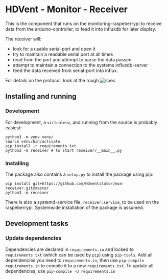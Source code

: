 # HDVent - Monitor - Receiver
This is the component that runs on the monitoring-raspeberrypi to receive data
from the arduino-controller, to feed it into influxdb for later display.

The receiver will:
* look for a usable serial port and open it
* try to maintain a readable serial port at all times
* read from the port and attempt to parse the data passed
* attempt to maintain a connection to the systems influxdb-server
* feed the data received from serial-port into influx.

For details on the protocol, look at the rough ![spec](https://github.com/HDventilator/mon-protocol/).

## Installing and running

### Development
For development, a `virtualenv`, and running from the source is probably easiest:
```
python3 -m venv venv/
source venv/bin/activate
pip install -r requirements.txt
python3 -m receiver # to start receiver/__main__.py
```

### Installing
The package also contains a `setup.py` to install the package using pip:
```
pip install git+https://github.com/HDventilator/mon-receiver.git@master
python3 -m receiver
```
There is also a systemd-service file, `receiver.service`, to be used on the raspeberrypi. Systemwide installation of the package is assumed.

## Development tasks
### Update dependencies
Dependencies are declared in `requirements.in` and locked to `requirements.txt` (which can be used by `pip`) using `pip-tools`. Add all dependencies you need to `requirements.in`, then use `pip-compile requirements.in` to compile it to a new `requirements.txt`. To update all dependencies, use `pip-compile -U requirements.in`
